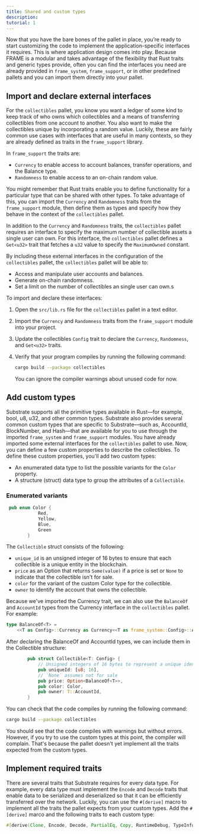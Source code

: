 ```yaml
---
title: Shared and custom types
description:
tutorial: 1
---
```


Now that you have the bare bones of the pallet in place, you’re ready to start customizing the code to implement the application-specific interfaces it requires. This is where application design comes into play.
Because FRAME is a modular and takes advantage of the flexibility that Rust traits and generic types provide, often you can find the interfaces you need are already provided in `frame_system`, `frame_support`, or in other predefined pallets and you can import them directly into your pallet.

## Import and declare external interfaces

For the `collectibles` pallet, you know you want a ledger of some kind to keep track of who owns which collectibles and a means of transferring collectibles from one account to another.
You also want to make the collectibles unique by incorporating a random value. Luckily, these are fairly common use cases with interfaces that are useful in many contexts, so they are already defined as traits in the `frame_support` library. 

In `frame_support` the traits are:

- `Currency` to enable access to account balances, transfer operations, and the Balance type.
- `Randomness` to enable access to an on-chain random value.

You might remember that Rust traits enable you to define functionality for a particular type that can be shared with other types. 
To take advantage of this, you can import the `Currency` and `Randomness` traits from the `frame_support` module, then define them as types and specify how they behave in the context of the `collectibles` pallet.

In addition to the `Currency` and `Randomness` traits, the `collectibles` pallet requires an interface to specify the maximum number of collectible assets a single user can own. 
For this interface, the `collectibles` pallet defines a `Get<u32>` trait that fetches a `u32` value to specify the `MaximumOwned` constant.

By including these external interfaces in the configuration of the `collectibles` pallet, the `collectibles` pallet will be able to:

- Access and manipulate user accounts and balances.
- Generate on-chain randomness.
- Set a limit on the number of collectibles an single user can own.s

To import and declare these interfaces:

1. Open the `src/lib.rs` file for the `collectibles` pallet in a text editor.

2. Import the `Currency` and `Randomness` traits from the `frame_support` module into your project.

3. Update the collectibles `Config` trait to declare the `Currency`, `Randomness`, and `Get<u32>` traits.
   
4. Verify that your program compiles by running the following command:
   
   ```bash
   cargo build --package collectibles
   ```
   
   You can ignore the compiler warnings about unused code for now.

## Add custom types

Substrate supports all the primitive types available in Rust—for example, bool, u8, u32, and other common types.
Substrate also provides several common custom types that are specific to Substrate—such as, AccountId, BlockNumber, and Hash—that are available for you to use through the imported `frame_system` and `frame_support` modules.
You have already imported some external interfaces for the `collectibles` pallet to use.
Now, you can define a few custom properties to describe the collectibles.
To define these custom properties, you'll add two custom types:

- An enumerated data type to list the possible variants for the `Color` property.
- A structure (struct) data type to group the attributes of a `Collectible`.

### Enumerated variants

```rust
 pub enum Color {
            Red,
            Yellow,
            Blue,
            Green
        }
```

The `Collectible` struct consists of the following:

- `unique_id` is an unsigned integer of 16 bytes to ensure that each collectible is a unique entity in the blockchain.
- `price` as an Option that returns `Some(value)` if a price is set or `None` to indicate that the collectible isn't for sale.
- `color` for the variant of the custom Color type for the collectible.
- `owner` to identify the account that owns the collectible.

Because we've imported the Currency trait, we can also use the `BalanceOf` and `AccountId` types from the Currency interface in the `collectibles` pallet.
For example:

```rust
type BalanceOf<T> =
	<<T as Config>::Currency as Currency<<T as frame_system::Config>::AccountId>>::Balance;
```

After declaring the BalanceOf and AccountId types, we can include them in the Collectible structure:

```rust
        pub struct Collectible<T: Config> {
            // Unsigned integers of 16 bytes to represent a unique identifier
            pub uniqueId: [u8; 16],
            // `None` assumes not for sale
            pub price: Option<BalanceOf<T>>,
            pub color: Color,
            pub owner: T::AccountId,
        }
```

You can check that the code compiles by running the following command:
   
```bash
cargo build --package collectibles
```

You should see that the code compiles with warnings but without errors.
However, if you try to use the custom types at this point, the compiler will complain.
That's because the pallet doesn't yet implement all the traits expected from the custom types.

## Implement required traits

There are several traits that Substrate requires for every data type.
For example, every data type must implement the `Encode` and `Decode` traits that enable data to be serialized and deserialized so that it can be efficiently transferred over the network. 
Luckily, you can use the `#[derive]` macro to implement all the traits the pallet expects from your custom types. 
Add the `#[derive]` marco and the following traits to each custom type:

```rust
#[derive(Clone, Encode, Decode, PartialEq, Copy, RuntimeDebug, TypeInfo, MaxEncodedLen)]
```
